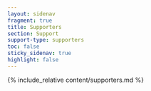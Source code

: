 ```yaml
---
layout: sidenav
fragment: true
title: Supporters
section: Support
support-type: supporters
toc: false
sticky_sidenav: true
highlight: false
---
```


{% include_relative content/supporters.md %}

